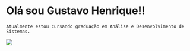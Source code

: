 # Olá sou Gustavo Henrique!!
    Atualmente estou cursando graduação em Análise e Desenvolvimento de Sistemas.


<picture>
    <source
      srcset="https://github-readme-stats.vercel.app/api?username=gustavosantt&show_icons=true&theme=rose"
      media="(prefers-color-scheme: rose)"
    />
    <source
      srcset="https://github-readme-stats.vercel.app/api?username=gustavosantt&show_icons=true"
      media="(prefers-color-scheme: light), (prefers-color-scheme: no-preference)"
    />
    <img src="https://github-readme-stats.vercel.app/api?username=gustavosantt&show_icons=true" />
  </picture>
